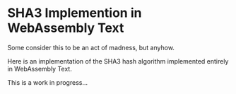 # SHA3 Implemention in WebAssembly Text

Some consider this to be an act of madness, but anyhow.

Here is an implementation of the SHA3 hash algorithm implemented entirely in WebAssembly Text.

This is a work in progress...
